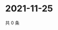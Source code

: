 # 2021-11-25

共 0 条

<!-- BEGIN WEIBO -->
<!-- 最后更新时间 Thu Nov 25 2021 02:00:52 GMT+0800 (China Standard Time) -->

<!-- END WEIBO -->
